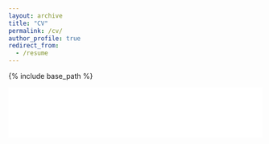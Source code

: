 ```yaml
---
layout: archive
title: "CV"
permalink: /cv/
author_profile: true
redirect_from:
  - /resume
---
```


{% include base_path %}

<embed src="/assets/CV_Nils_Gumpfer.pdf" type="application/pdf" width="100%" height="100vh" />
